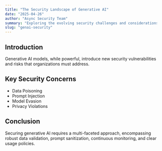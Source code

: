 ```yaml
---
title: "The Security Landscape of Generative AI"
date: "2025-04-26"
author: "Async Security Team"
summary: "Exploring the evolving security challenges and considerations surrounding generative artificial intelligence."
slug: "genai-security"
---
```


## Introduction

Generative AI models, while powerful, introduce new security vulnerabilities and risks that organizations must address.

## Key Security Concerns

*   Data Poisoning
*   Prompt Injection
*   Model Evasion
*   Privacy Violations

## Conclusion

Securing generative AI requires a multi-faceted approach, encompassing robust data validation, prompt sanitization, continuous monitoring, and clear usage policies. 